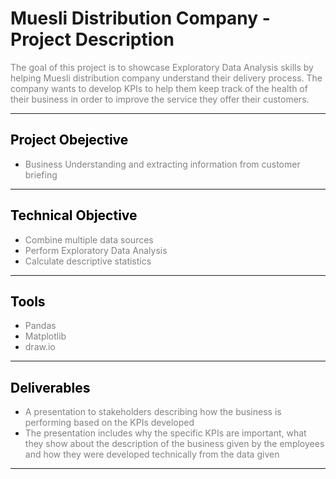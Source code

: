 # Muesli Distribution Company - Project Description

<span style="color:grey">
The goal of this project is to showcase Exploratory Data Analysis skills by helping Muesli distribution company understand their delivery process. The company wants to develop KPIs to help them keep track of the health of their business in order to improve the service they offer their customers.
</span>

---
## <span style="color:black"> __Project Obejective__ </span>
 
* <span style="color:grey"> Business Understanding and extracting information from customer briefing

---
## <span style="color:black"> __Technical Objective__ </span>
 
* <span style="color:grey"> Combine multiple data sources
* <span style="color:grey"> Perform Exploratory Data Analysis
* <span style="color:grey"> Calculate descriptive statistics
---
## <span style="color:black"> __Tools__ </span>
 
* <span style="color:grey"> Pandas
* <span style="color:grey"> Matplotlib
* <span style="color:grey"> draw.io
---
## <span style="color:black"> __Deliverables__ </span>
 
* <span style="color:grey"> A presentation to stakeholders describing how the business is performing based on the KPIs developed
* <span style="color:grey"> The presentation includes why the specific KPIs are important, what they show about the description of the business given by the employees and how they were developed technically from the data given
---
